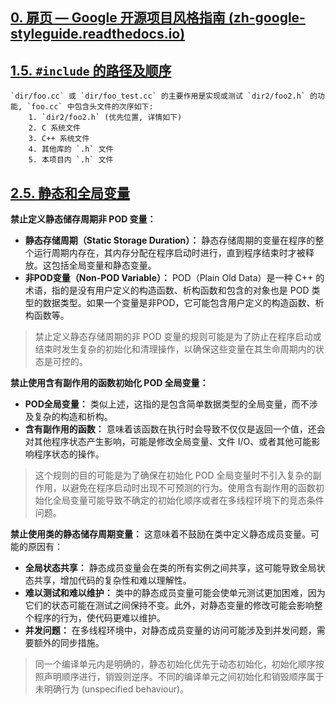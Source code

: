 
## [0. 扉页 — Google 开源项目风格指南 (zh-google-styleguide.readthedocs.io)](https://zh-google-styleguide.readthedocs.io/en/latest/google-cpp-styleguide/)

## [1.5. ` #include ` 的路径及顺序]( https://zh-google-styleguide.readthedocs.io/en/latest/google-cpp-styleguide/headers/#include )
	`dir/foo.cc` 或 `dir/foo_test.cc` 的主要作用是实现或测试 `dir2/foo2.h` 的功能, `foo.cc` 中包含头文件的次序如下:
		1. `dir2/foo2.h` (优先位置, 详情如下)
		2. C 系统文件
		3. C++ 系统文件
		4. 其他库的 `.h` 文件
		5. 本项目内 `.h` 文件

## [2.5. 静态和全局变量](https://zh-google-styleguide.readthedocs.io/en/latest/google-cpp-styleguide/scoping/#section-6)

**禁止定义静态储存周期非 POD 变量：**
- **静态存储周期（Static Storage Duration）：** 静态存储周期的变量在程序的整个运行周期内存在，其内存分配在程序启动时进行，直到程序结束时才被释放。这包括全局变量和静态变量。
- **非POD变量（Non-POD Variable）：** POD（Plain Old Data）是一种 C++ 的术语，指的是没有用户定义的构造函数、析构函数和包含的对象也是 POD 类型的数据类型。如果一个变量是非POD，它可能包含用户定义的构造函数、析构函数等。

> 禁止定义静态存储周期的非 POD 变量的规则可能是为了防止在程序启动或结束时发生复杂的初始化和清理操作，以确保这些变量在其生命周期内的状态是可控的。

**禁止使用含有副作用的函数初始化 POD 全局变量：**

- **POD全局变量：** 类似上述，这指的是包含简单数据类型的全局变量，而不涉及复杂的构造和析构。
- **含有副作用的函数：** 意味着该函数在执行时会导致不仅仅是返回一个值，还会对其他程序状态产生影响，可能是修改全局变量、文件 I/O、或者其他可能影响程序状态的操作。

> 这个规则的目的可能是为了确保在初始化 POD 全局变量时不引入复杂的副作用，以避免在程序启动时出现不可预测的行为。使用含有副作用的函数初始化全局变量可能导致不确定的初始化顺序或者在多线程环境下的竞态条件问题。

**禁止使用类的静态储存周期变量：** 这意味着不鼓励在类中定义静态成员变量。可能的原因有：
- **全局状态共享：** 静态成员变量会在类的所有实例之间共享，这可能导致全局状态共享，增加代码的复杂性和难以理解性。
- **难以测试和难以维护：** 类中的静态成员变量可能会使单元测试更加困难，因为它们的状态可能在测试之间保持不变。此外，对静态变量的修改可能会影响整个程序的行为，使代码更难以维护。
- **并发问题：** 在多线程环境中，对静态成员变量的访问可能涉及到并发问题，需要额外的同步措施。

> 同一个编译单元内是明确的，静态初始化优先于动态初始化，初始化顺序按照声明顺序进行，销毁则逆序。不同的编译单元之间初始化和销毁顺序属于未明确行为 (unspecified behaviour)。

